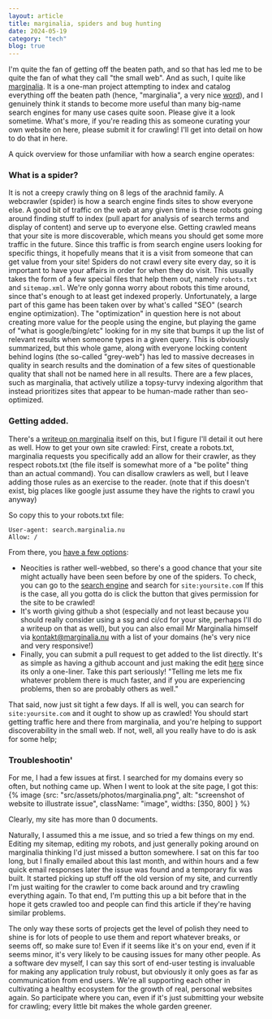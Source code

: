 ```yaml
---
layout: article
title: marginalia, spiders and bug hunting
date: 2024-05-19
category: "tech"
blog: true
---
```



I'm quite the fan of getting off the beaten path, and so that has led me to be quite the fan of what they call "the small web". And as such, I quite like [marginalia](https://search.marginalia.nu/). It is a one-man project attempting to index and catalog everything off the beaten path (hence, "marginalia", a very nice [word](words.md)), and I genuinely think it stands to become more useful than many big-name search engines for many use cases quite soon. Please give it a look sometime. What's more, if you're reading this as someone curating your own website on here, please submit it for crawling! I'll get into detail on how to do that in here.

A quick overview for those unfamiliar with how a search engine operates:
### What is a spider?
It is not a creepy crawly thing on 8 legs of the arachnid family.
A webcrawler (spider) is how a search engine finds sites to show everyone else. A good bit of traffic on the web at any given time is these robots going around finding stuff to index (pull apart for analysis of search terms and display of content) and serve up to everyone else. Getting crawled means that your site is more discoverable, which means you should get some more traffic in the future. Since this traffic is from search engine users looking for specific things, it hopefully means that it is a visit from someone that can get value from your site! 
Spiders do not crawl every site every day, so it is important to have your affairs in order for when they do visit. This usually takes the form of a few special files that help them out, namely `robots.txt` and `sitemap.xml`. We're only gonna worry about robots this time around, since that's enough to at least get indexed properly.
Unfortunately, a large part of this game has been taken over by what's called "SEO" (search engine optimization). The "optimization" in question here is not about creating more value for the people using the engine, but playing the game of "what is google/bing/etc" looking for in my site that bumps it up the list of relevant results when someone types in a given query. This is obviously summarized, but this whole game, along with everyone locking content behind logins (the so-called "grey-web") has led to massive decreases in quality in search results and the domination of a few sites of questionable quality that shall not be named here in all results.
There are a few places, such as marginalia, that actively utilize a topsy-turvy indexing algorithm that instead prioritizes sites that appear to be human-made rather than seo-optimized. 
### Getting added.
There's a [writeup on marginalia](https://www.marginalia.nu/marginalia-search/for-webmasters/) itself on this, but I figure I'll detail it out here as well.
How to get your own site crawled:
First, create a robots.txt, marginalia requests you specifically add an allow for their crawler, as they respect robots.txt (the file itself is somewhat more of a "be polite" thing than an actual command). You can disallow crawlers as well, but I leave adding those rules as an exercise to the reader. (note that if this doesn't exist, big places like google just assume they have the rights to crawl you anyway)

So copy this to your robots.txt file:

```
User-agent: search.marginalia.nu
Allow: /
```

From there, you [have a few options](https://github.com/MarginaliaSearch/submit-site-to-marginalia-search):
* Neocities is rather well-webbed, so there's a good chance that your site might actually have been seen before by one of the spiders. To check, you can go to the [search engine](https://search.marginalia.nu/)  and search for `site:yoursite.com` If this is the case, all you gotta do is click the button that gives permission for the site to be crawled!
* It's worth giving github a shot (especially and not least because you should really consider using a ssg and ci/cd for your site, perhaps I'll do a writeup on that as well), but you can also email Mr Marginalia himself via kontakt@marginalia.nu with a list of your domains (he's very nice and very responsive!)
* Finally, you can submit a pull request to get added to the list directly. It's as simple as having a github account and just making the edit [here](https://github.com/MarginaliaSearch/submit-site-to-marginalia-search/blob/master/sites.txt) since its only a one-liner. 
Take this part seriously!
"Telling me lets me fix whatever problem there is much faster, and if you are experiencing problems, then so are probably others as well."

That said, now just sit tight a few days.
If all is well, you can search for `site:yoursite.com` and it ought to show up as crawled! You should start getting traffic here and there from marginalia, and you're helping to support discoverability in the small web. If not, well, all you really have to do is ask for some help;

### Troubleshootin'
For me, I had a few issues at first. I searched for my domains every so often, but nothing came up. When I went to look at the site page, I got this:
{% image {src: "src/assets/photos/marginalia.png", alt: "screenshot of website to illustrate issue", className: "image", widths: [350, 800] } %}

Clearly, my site has more than 0 documents. 

Naturally, I assumed this a me issue, and so tried a few things on my end. Editing my sitemap, editing my robots, and just generally poking around on marginalia thinking I'd just missed a button somewhere.
I sat on this far too long, but I finally emailed about this last month, and within hours and a few quick email responses later the issue was found and a temporary fix was built. It started picking up stuff off the old version of my site, and currently I'm just waiting for the crawler to come back around and try crawling everything again. To that end, I'm putting this up a bit before that in the hope it gets crawled too and people can find this article if they're having similar problems. 

The only way these sorts of projects get the level of polish they need to shine is for lots of people to use them and report whatever breaks, or seems off, so make sure to!  Even if it seems like it's on your end, even if it seems minor, it's very likely to be causing issues for many other people. As a software dev myself, I can say this sort of end-user testing is invaluable for making any application truly robust, but obviously it only goes as far as communication from end users. We're all supporting each other in cultivating a healthy ecosystem for the growth of real, personal websites again. So participate where you can, even if it's just submitting your website for crawling; every little bit makes the whole garden greener. 